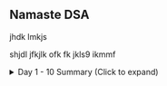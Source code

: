 ## Namaste DSA



jhdk lmkjs

shjdl  jfkjlk ofk fk jkls9  ikmmf 


<details>
<summary>Day 1 - 10 Summary (Click to expand)</summary>

- **Day 1:** Solved Two Sum (DSA), Express server setup (MERN)  
- **Day 2:** Binary Search Binary Tree implementation, MongoDB connection (MERN)  
- **Day 3:** Learned OS process scheduling, React hooks (MERN)  
- … aur aise aage continue karo.

</details>